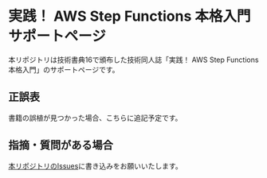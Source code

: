# 実践！ AWS Step Functions 本格入門 サポートページ

本リポジトリは技術書典16で頒布した技術同人誌「実践！ AWS Step Functions 本格入門」のサポートページです。

## 正誤表

書籍の誤植が見つかった場合、こちらに追記予定です。

## 指摘・質問がある場合

[本リポジトリのIssues](https://github.com/Kta-M/aws_step_functions_book_site/issues)に書き込みをお願いいたします。
